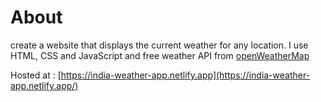 # About
create a website that displays the current weather for any location. I use HTML, CSS and JavaScript and free weather API from [openWeatherMap](https://openweathermap.org/api)


Hosted at : [https://india-weather-app.netlify.app](https://india-weather-app.netlify.app/)
